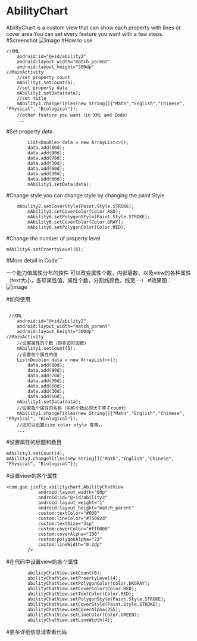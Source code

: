 # AbilityChart
AbilityChart is a custom view that can show each property with lines or cover area.You can 
set every feature you want with a few steps.
#Screenshot
![image](https://github.com/jiefly/AbilityChart/blob/master/app/GIF_AbilityChart.gif)
#How to use
```
//XML
	android:id="@+id/ability2"
	android:layout_width="match_parent"
	android:layout_height="300dp"
//MainActivity
	//set property count
	mAbility1.setCount(5);
	//set property data
	mAbility1.setData(data);
	//set title
	mAbility1.changeTitles(new String[]{"Math","English","Chinese", "Physical", "Biological"});
	//other feature you want（in XML and Code）
	...
```
#Set property data
```
        List<Double> data = new ArrayList<>();
        data.add(80d);
        data.add(90d);
        data.add(70d);
        data.add(30d);
        data.add(60d);
        data.add(30d);
        data.add(60d);
        mAbility1.setData(data);
```
#Change style
you can change style by changing the paint Style
```
	mAbility2.setCoverStyle(Paint.Style.STROKE);
        mAbility2.setCoverColor(Color.RED);
        mAbility6.setPolygonStyle(Paint.Style.STROKE);
        mAbility6.setCoverColor(Color.GRAY);
        mAbility6.setPolygonColor(Color.RED);
```
#Change the number of property level
```
mAbility6.setProertyLevel(6);
```
#More detail in Code```

一个能力值属性分布的控件
可以改变属性个数，内部层数，以及view的各种属性（text大小，各项属性值，属性个数，分割线颜色，线宽····）
#效果图：
![image](https://github.com/jiefly/AbilityChart/blob/master/app/GIF_AbilityChart.gif)
<!--![image](https://raw.githubusercontent.com/jiefly/AbilityChart/master/app/Screenshot_20160522-150549.png)
![image](https://raw.githubusercontent.com/jiefly/AbilityChart/master/app/Screenshot_20160521-203747.png)-->
#如何使用
```

 //XML
	android:id="@+id/ability2"
	android:layout_width="match_parent"
	android:layout_height="300dp"
//MainActivity
	//设置属性的个数（即多边形边数）
	mAbility1.setCount(5);
	//设置每个属性的值
	List<Double> data = new ArrayList<>();
        data.add(80d);
        data.add(90d);
        data.add(70d);
        data.add(30d);
        data.add(60d);
        data.add(30d);
        data.add(60d);
	mAbility1.setData(data);
	//设置每个属性的名称（名称个数必须大于等于count）
	mAbility1.changeTitles(new String[]{"Math","English","Chinese", "Physical", "Biological"});
	//还可以设置size color style 等等。。 
	...
```
#设置属性的标题和数目
```
mAbility3.setCount(4);
mAbility3.changeTitles(new String[]{"Math","English","Chinese", "Physical", "Biological"});
```
#设置view的各个属性
```
<com.gao.jiefly.abilitychart.AbilityChatView
		    android:layout_width="0dp"
		    android:id="@+id/ability3"
		    android:layout_weight="1"
		    android:layout_height="match_parent"
		    custom:textColor="#000"
		    custom:lineColor="#75082d"
		    custom:textSize="3sp"
		    custom:coverColor="#ff0000"
		    custom:coverAlpha="100"
		    custom:polygonAlpha="23"
		    custom:lineWidth="0.2dp"
	    />
```
#在代码中设置view的各个属性
```
        abilityChatView.setCount(6);
        abilityChatView.setProertyLevel(4);
        abilityChatView.setPolygonColor(Color.DKGRAY);
        abilityChatView.setCoverColor(Color.RED);
        abilityChatView.setTextColor(Color.RED);
        abilityChatView.setPolygonStyle(Paint.Style.STROKE);
        abilityChatView.setCoverStyle(Paint.Style.STROKE);
        abilityChatView.setCoverAlpha(255);
        abilityChatView.setLineColor(Color.GREEN);
        abilityChatView.setLineWidth(4);
```
#更多详细信息请查看代码

